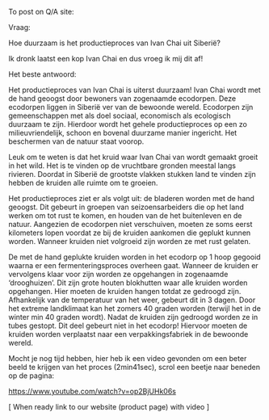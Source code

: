 To post on Q/A site:

Vraag: 

Hoe duurzaam is het productieproces van Ivan Chai uit Siberië? 

Ik dronk laatst een kop Ivan Chai en dus vroeg ik mij dit af! 

Het beste antwoord: 

Het productieproces van Ivan Chai is uiterst duurzaam! Ivan Chai wordt met de hand geoogst door bewoners van zogenaamde ecodorpen. Deze ecodorpen liggen in Siberië ver van de bewoonde wereld. Ecodorpen zijn gemeenschappen met als doel sociaal, economisch als ecologisch duurzaam te zijn. Hierdoor wordt het gehele productieproces op een zo milieuvriendelijk, schoon en bovenal duurzame manier ingericht. Het beschermen van de natuur staat voorop. 

Leuk om te weten is dat het kruid waar Ivan Chai van wordt gemaakt groeit in het wild.
Het is te vinden op de vruchtbare gronden meestal langs rivieren. Doordat in Siberië de grootste vlakken stukken land te vinden zijn hebben de kruiden alle ruimte om te groeien. 

Het productieproces ziet er als volgt uit: de bladeren worden met de hand geoogst. Dit gebeurt in groepen van seizoensarbeiders die op het land werken om tot rust te komen, en houden van de het buitenleven en de natuur. Aangezien de ecodorpen niet verschuiven, moeten ze soms eerst kilometers lopen voordat ze bij de kruiden aankomen die geplukt kunnen worden. Wanneer kruiden niet volgroeid zijn worden ze met rust gelaten.

De met de hand geplukte kruiden worden in het ecodorp op 1 hoop gegooid waarna er een fermenteringsproces overheen gaat. Wanneer de kruiden er vervolgens klaar voor zijn worden ze opgehangen in zogenaamde ‘drooghuizen’. Dit zijn grote houten blokhutten waar alle kruiden worden opgehangen. Hier moeten de kruiden hangen totdat ze gedroogd zijn. Afhankelijk van de temperatuur van het weer, gebeurt dit in 3 dagen. Door het extreme landklimaat kan het zomers 40 graden worden (terwijl het in de winter min 40 graden wordt). Nadat de kruiden zijn gedroogd worden ze in tubes gestopt. Dit deel gebeurt niet in het ecodorp! Hiervoor moeten de kruiden worden verplaatst naar een verpakkingsfabriek in de bewoonde wereld. 

Mocht je nog tijd hebben, hier heb ik een video gevonden om een beter beeld te krijgen van het proces (2min41sec), scrol een beetje naar beneden op de pagina:

https://www.youtube.com/watch?v=op2BjUHk06s

[ When ready link to our website (product page) with video ] 


